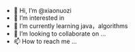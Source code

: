 - 👋 Hi, I’m @xiaonuozi
- 👀 I’m interested in 
- 🌱 I’m currently learning java，algorithms
- 💞️ I’m looking to collaborate on ...
- 📫 How to reach me ...

<!---
xiaonuozi/xiaonuozi is a ✨ special ✨ repository because its `README.md` (this file) appears on your GitHub profile.
You can click the Preview link to take a look at your changes.
--->

